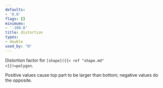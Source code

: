 ```yaml
---
defaults:
- '0.0'
flags: []
minimums:
- '-100.0'
title: distortion
types:
- double
used_by: "N"
---
```

Distortion factor for <code>[shape]({{< ref "shape.md" >}})=polygon</code>.

Positive values cause top part to be larger than bottom; negative values do
the opposite.
